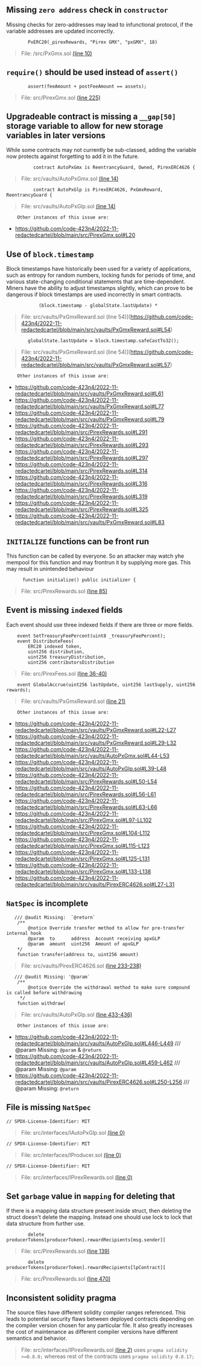 ## Missing `zero address` check in `constructor`

Missing checks for zero-addresses may lead to infunctional protocol, if the variable addresses are updated incorrectly.

```
        PxERC20(_pirexRewards, "Pirex GMX", "pxGMX", 18)
```

>File: /src/PxGmx.sol [(line 10)](https://github.com/code-423n4/2022-11-redactedcartel/blob/main/src/PxGmx.sol#L10)

## `require()` should be used instead of `assert()`

```
        assert(feeAmount + postFeeAmount == assets);
```

>File: src/PirexGmx.sol [(line 225)](https://github.com/code-423n4/2022-11-redactedcartel/blob/main/src/PirexGmx.sol#L225)

## Upgradeable contract is missing a `__gap[50]` storage variable to allow for new storage variables in later versions

While some contracts may not currently be sub-classed, adding the variable now protects against forgetting to add it in the future.

```
          contract AutoPxGmx is ReentrancyGuard, Owned, PirexERC4626 {
```
>File: src/vaults/AutoPxGmx.sol [(line 14)](https://github.com/code-423n4/2022-11-redactedcartel/blob/main/src/vaults/AutoPxGmx.sol#L14)

```
          contract AutoPxGlp is PirexERC4626, PxGmxReward, ReentrancyGuard {
```
>File: src/vaults/AutoPxGlp.sol [(line 14)](https://github.com/code-423n4/2022-11-redactedcartel/blob/main/src/vaults/AutoPxGlp.sol#L14)

```
	Other instances of this issue are:
```
* https://github.com/code-423n4/2022-11-redactedcartel/blob/main/src/PirexGmx.sol#L20

## Use of `block.timestamp`

Block timestamps have historically been used for a variety of applications, such as entropy for random numbers, locking funds for periods of time, and various state-changing conditional statements that are time-dependent. Miners have the ability to adjust timestamps slightly, which can prove to be dangerous if block timestamps are used incorrectly in smart contracts.

```
            (block.timestamp - globalState.lastUpdate) *
```
>File: src/vaults/PxGmxReward.sol (line 54)](https://github.com/code-423n4/2022-11-redactedcartel/blob/main/src/vaults/PxGmxReward.sol#L54)
```
        globalState.lastUpdate = block.timestamp.safeCastTo32();
```
>File: src/vaults/PxGmxReward.sol (line 54)](https://github.com/code-423n4/2022-11-redactedcartel/blob/main/src/vaults/PxGmxReward.sol#L57)
```
	Other instances of this issue are:
```
* https://github.com/code-423n4/2022-11-redactedcartel/blob/main/src/vaults/PxGmxReward.sol#L61
* https://github.com/code-423n4/2022-11-redactedcartel/blob/main/src/vaults/PxGmxReward.sol#L77
* https://github.com/code-423n4/2022-11-redactedcartel/blob/main/src/vaults/PxGmxReward.sol#L79
* https://github.com/code-423n4/2022-11-redactedcartel/blob/main/src/PirexRewards.sol#L291
* https://github.com/code-423n4/2022-11-redactedcartel/blob/main/src/PirexRewards.sol#L293
* https://github.com/code-423n4/2022-11-redactedcartel/blob/main/src/PirexRewards.sol#L297
* https://github.com/code-423n4/2022-11-redactedcartel/blob/main/src/PirexRewards.sol#L314
* https://github.com/code-423n4/2022-11-redactedcartel/blob/main/src/PirexRewards.sol#L316
* https://github.com/code-423n4/2022-11-redactedcartel/blob/main/src/PirexRewards.sol#L319
* https://github.com/code-423n4/2022-11-redactedcartel/blob/main/src/PirexRewards.sol#L325
* https://github.com/code-423n4/2022-11-redactedcartel/blob/main/src/vaults/PxGmxReward.sol#L83

## `INITIALIZE` functions can be front run

This function can be called by everyone. So an attacker may watch yhe mempool for this  function and may frontrun it by supplying more gas.
This may result in unintended behaviour

```
      function initialize() public initializer {
```
>File: src/PirexRewards.sol [(line 85)](https://github.com/code-423n4/2022-11-redactedcartel/blob/main/src/PirexRewards.sol#L85)

## Event is missing `indexed` fields

Each event should use three indexed fields if there are three or more fields.

```
    event SetTreasuryFeePercent(uint8 _treasuryFeePercent);
    event DistributeFees(
        ERC20 indexed token,
        uint256 distribution,
        uint256 treasuryDistribution,
        uint256 contributorsDistribution
```
>File: src/PirexFees.sol [(line 36-40)](https://github.com/code-423n4/2022-11-redactedcartel/blob/main/src/PirexFees.sol#L36-L40)
```
    event GlobalAccrue(uint256 lastUpdate, uint256 lastSupply, uint256 rewards);

```
>File: src/vaults/PxGmxReward.sol [(line 21)](https://github.com/code-423n4/2022-11-redactedcartel/blob/main/src/vaults/PxGmxReward.sol#L21)
```
	Other instances of this issue are:
```
* https://github.com/code-423n4/2022-11-redactedcartel/blob/main/src/vaults/PxGmxReward.sol#L22-L27
* https://github.com/code-423n4/2022-11-redactedcartel/blob/main/src/vaults/PxGmxReward.sol#L29-L32
* https://github.com/code-423n4/2022-11-redactedcartel/blob/main/src/vaults/AutoPxGmx.sol#L44-L53
* https://github.com/code-423n4/2022-11-redactedcartel/blob/main/src/vaults/AutoPxGlp.sol#L39-L48
* https://github.com/code-423n4/2022-11-redactedcartel/blob/main/src/PirexRewards.sol#L50-L54
* https://github.com/code-423n4/2022-11-redactedcartel/blob/main/src/PirexRewards.sol#L56-L61
* https://github.com/code-423n4/2022-11-redactedcartel/blob/main/src/PirexRewards.sol#L63-L66
* https://github.com/code-423n4/2022-11-redactedcartel/blob/main/src/PirexGmx.sol#L97-LL102
* https://github.com/code-423n4/2022-11-redactedcartel/blob/main/src/PirexGmx.sol#L104-L112
* https://github.com/code-423n4/2022-11-redactedcartel/blob/main/src/PirexGmx.sol#L115-L123
* https://github.com/code-423n4/2022-11-redactedcartel/blob/main/src/PirexGmx.sol#L125-L131
* https://github.com/code-423n4/2022-11-redactedcartel/blob/main/src/PirexGmx.sol#L133-L138
* https://github.com/code-423n4/2022-11-redactedcartel/blob/main/src/vaults/PirexERC4626.sol#L27-L31

## `NatSpec` is incomplete

```
   /// @audit Missing:  `@return`
    /**
        @notice Override transfer method to allow for pre-transfer internal hook
        @param  to      address  Account receiving apxGLP
        @param  amount  uint256  Amount of apxGLP
    */
    function transfer(address to, uint256 amount)
```
> File: src/vaults/PirexERC4626.sol [(line 233-238)](https://github.com/code-423n4/2022-11-redactedcartel/blob/main/src/vaults/PirexERC4626.sol#L233-L238)

```
   /// @audit Missing: '@param`
    /**
        @notice Override the withdrawal method to make sure compound is called before withdrawing
     */
    function withdraw(

```
> File: src/vaults/AutoPxGlp.sol [(line 433-436)](https://github.com/code-423n4/2022-11-redactedcartel/blob/main/src/vaults/AutoPxGlp.sol#L433-L436)
```
	Other instances of this issue are:
```
* https://github.com/code-423n4/2022-11-redactedcartel/blob/main/src/vaults/AutoPxGlp.sol#L446-L449
   /// @param Missing: `@param` & `@return`
* https://github.com/code-423n4/2022-11-redactedcartel/blob/main/src/vaults/AutoPxGlp.sol#L459-L462
   /// @param Missing: `@param` 
* https://github.com/code-423n4/2022-11-redactedcartel/blob/main/src/vaults/PirexERC4626.sol#L250-L256
   /// @param Missing: `@return` 

## File is missing `NatSpec`

```
// SPDX-License-Identifier: MIT
```
> File: src/interfaces/IAutoPxGlp.sol [(line 0)](https://github.com/code-423n4/2022-11-redactedcartel/blob/main/src/interfaces/IAutoPxGlp.sol)

```
// SPDX-License-Identifier: MIT
```
> File: src/interfaces/IProducer.sol [(line 0)](https://github.com/code-423n4/2022-11-redactedcartel/blob/main/src/interfaces/IProducer.sol)

```
// SPDX-License-Identifier: MIT
```
> File: src/interfaces/IPirexRewards.sol [(line 0)](https://github.com/code-423n4/2022-11-redactedcartel/blob/main/src/interfaces/IPirexRewards.sol)

## Set `garbage` value in `mapping` for deleting that

If there is a mapping data structure present inside struct, then deleting the struct doesn't delete the mapping. Instead one should use lock to lock that data structure from further use.


```
        delete producerTokens[producerToken].rewardRecipients[msg.sender][
```
>File: src/PirexRewards.sol [(line 139)](https://github.com/code-423n4/2022-11-redactedcartel/blob/main/src/PirexRewards.sol#L139)
```
        delete producerTokens[producerToken].rewardRecipients[lpContract][
```
>File: src/PirexRewards.sol [(line 470)](https://github.com/code-423n4/2022-11-redactedcartel/blob/main/src/PirexRewards.sol#L470)

## Inconsistent solidity pragma 

The source files have different solidity compiler ranges referenced. This leads to potential security flaws between deployed contracts depending on the compiler version chosen for any particular file. It also greatly increases the cost of maintenance as different compiler versions have different semantics and behavior.

> File: src/interfaces/IPirexRewards.sol [(line 2)](https://github.com/code-423n4/2022-11-redactedcartel/blob/main/src/vaults/PirexERC4626.sol#L2) uses `pragma solidity >=0.8.0;` whereas rest of the contracts uses `pragma solidity 0.8.17;`

